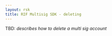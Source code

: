 ```yaml
---
layout: rsk
title: RIF Multisig SDK - deleting
---
```


TBD: _describes how to delete a multi sig account_
